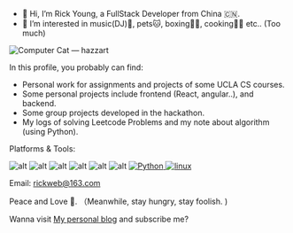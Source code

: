 
- 👋 Hi, I’m Rick Young, a FullStack Developer from China 🇨🇳. 
- 👀 I’m interested in music(DJ)🎵, pets🐱, boxing👊🏻, cooking🧑‍🍳  etc.. (Too much)


![Computer Cat — hazzart](https://images.squarespace-cdn.com/content/v1/5ccdb6eeb91449580563d995/1585071507659-79IGQEUKOLMRHVKV3NS8/ComputerCat_06.gif?format=2500w)

In this profile, you probably can find:
- Personal work for assignments and projects of some UCLA CS courses.
- Some personal projects include frontend (React, angular..), and backend. 
- Some group projects developed in the hackathon.
- My logs of solving Leetcode Problems and my note about algorithm (using Python). 

Platforms & Tools:

<a  target="_blank"> <img src="https://img.shields.io/badge/blender-%23F5792A.svg?style=for-the-badge&logo=blender&logoColor=white " alt="alt"/> </a>
<a  target="_blank"> <img src="https://img.shields.io/badge/MongoDB-4EA94B?style=for-the-badge&logo=mongodb&logoColor=white " alt="alt"/> </a> 
<a  target="_blank"> <img src="https://img.shields.io/badge/CSS3-1572B6?style=for-the-badge&logo=css3&logoColor=white " alt="alt"/> </a> 
<a  target="_blank"> <img src="https://img.shields.io/badge/GIT-E44C30?style=for-the-badge&logo=git&logoColor=white " alt="alt"/> </a>
<a  target="_blank"> <img src="https://img.shields.io/badge/iTerm2-000000?style=for-the-badge&logo=iterm2&logoColor=white " alt="alt"/> </a> 
<a  target="_blank"> <img src="https://img.shields.io/badge/Bootstrap-563D7C?style=for-the-badge&logo=bootstrap&logoColor=white " alt="alt"/> </a> 
<a href="https://www.python.org" target="_blank"> <img src="https://img.shields.io/badge/Python-FFD43B?style=for-the-badge&logo=python&logoColor=darkgreen" alt="Python"/> </a>
<a href="https://www.linux.org/" target="_blank"> <img src="https://img.shields.io/badge/Linux-FCC624?style=for-the-badge&logo=linux&logoColor=black" alt="linux"/> </a>

Email: rickweb@163.com


Peace and Love 💝. （Meanwhile, stay hungry, stay foolish. )

Wanna visit [My personal blog](https://www.youtube.com/watch?v=dQw4w9WgXcQ) and subscribe me? 

<!---
Rickyoung221/Rickyoung221 is a ✨ special ✨ repository because its `README.md` (this file) appears on your GitHub profile.
You can click the Preview link to take a look at your changes.
--->
